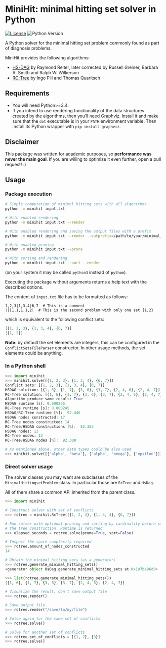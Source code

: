 MiniHit: minimal hitting set solver in Python
==============================================================================

[![License](https://img.shields.io/badge/License-BSD%203--Clause-blue.svg)](LICENSE.md)
![Python Version](https://img.shields.io/pypi/pyversions/Django.svg)

A Python solver for the minimal hitting set problem commonly found as part of 
diagnosis problems.

MiniHit provides the following algorithms:

- [HS-DAG](http://www.cs.ru.nl/P.Lucas/teaching/KeR/Theorist/greibers-correctiontoreiter.pdf)
  by Raymond Reiter, later corrected by Russell Greiner, Barbara A. Smith and 
  Ralph W. Wilkerson
- [RC-Tree](http://www.ist.tugraz.at/pill/downloads/IWPD15_p5_preprint.pdf)
  by Ingo Pill and Thomas Quaritsch


Requirements
----------------------------------------

- You will need Python>=3.4.
- If you intend to use rendering functionality of the data structures
  created by the algorithms, then you'll need
  [Graphviz](https://graphviz.gitlab.io/download/). Install it 
  and make sure that the `dot` executable is in your `PATH` environment
  variable. Then install its Python wrapper with `pip install graphviz`.


Disclaimer
----------------------------------------

This package was written for academic purposes, so **performance was never
the main goal**. If you are willing to optimize it even further, open a
pull request! :)


Usage
----------------------------------------

### Package execution

```bash
# Simple computation of minimal hitting sets with all algorithms
python -m minihit input.txt

# With enabled rendering
python -m minihit input.txt --render

# With enabled rendering and saving the output files with a prefix
python -m minihit input.txt --render --outprefix=/path/to/your/minimal_hitting_sets

# With enabled pruning
python -m minihit input.txt --prune

# With sorting and rendering
python -m minihit input.txt --sort --render
```
(on your system it may be called `python3` instead of `python`).

Executing the package without arguments returns a help text with the described
options.

The content of `input.txt` file has to be formatted as follows:
```
1,2,3|1,3,4|6,7  # This is a comment
|||1,1,1,1,2|  # This is the second problem with only one set {1,2}
```

which is equivalent to the following conflict sets:

```python
[{1, 2, 3}, {1, 3, 4}, {6, 7}]
[{1, 2}]
```

**Note**: by default the set elements are integers, this can be configured
in the `ConflictSetsFileParser` constructor. In other usage methods,
the set elements could be anything.


### In a Python shell

```python
>>> import minihit
>>> minihit.solve([{1, 2, 3}, {1, 3, 4}, {6, 7}])
Conflict sets: [{1, 2, 3}, {1, 3, 4}, {6, 7}]
HSDAG solution: [{1, 6}, {1, 7}, {3, 6}, {3, 7}, {2, 4, 6}, {2, 4, 7}]
RC-Tree solution: [{1, 6}, {1, 7}, {3, 6}, {3, 7}, {2, 4, 6}, {2, 4, 7}]
Algorithm produce same result: True
HSDAG runtime [s]: 0.000265
RC-Tree runtime [s]: 0.000245
HSDAG/RC-Tree runtime [%]:  92.446
HSDAG nodes constructed: 17
RC-Tree nodes constructed: 14
RC-Tree/HSDAG constructions [%]:  82.353
HSDAG nodes: 13
RC-Tree nodes: 12
RC-Tree/HSDAG nodes [%]:  92.308

# As mentioned above, other data types could be also used
>>> minihit.solve([{'alpha', 'beta'}, {'alpha', 'omega'}, {'epsilon'}])
```


### Direct solver usage

The solver classes you may want are subclasses of the 
`MinimalHittingsetProblem` class. In particular those are
`RcTree` and `HsDag`.

All of them share a common API inherited from the parent class.

```python
>>> import minihit

# Construct solver with set of conflicts
>>> rctree = minihit.RcTree([{1, 2, 3}, {1, 3, 4}, {6, 7}])

# Run solver with optional pruning and sorting by cardinality before starting
# the tree construction. Runtime is returned
>>> elapsed_seconds = rctree.solve(prune=True, sort=False)

# Inspect the space complexity required
>>> rctree.amount_of_nodes_constructed
14

# Obtain the minimal hitting sets (as a generator)
>>> rctree.generate_minimal_hitting_sets()
<generator object HsDag.generate_minimal_hitting_sets at 0x107be96d0>

>>> list(rctree.generate_minimal_hitting_sets())
[{1, 6}, {1, 7}, {3, 6}, {3, 7}, {2, 4, 6}, {2, 4, 7}]

# Visualize the result, don't save output file
>>> rctree.render()

# Save output file
>>> rctree.render("/save/to/my/file")

# Solve again for the same set of conflicts
>>> rctree.solve()

# Solve for another set of conflicts
>>> rctree.set_of_conflicts = [{1, 2}, {3}]
>>> rctree.solve()
```
